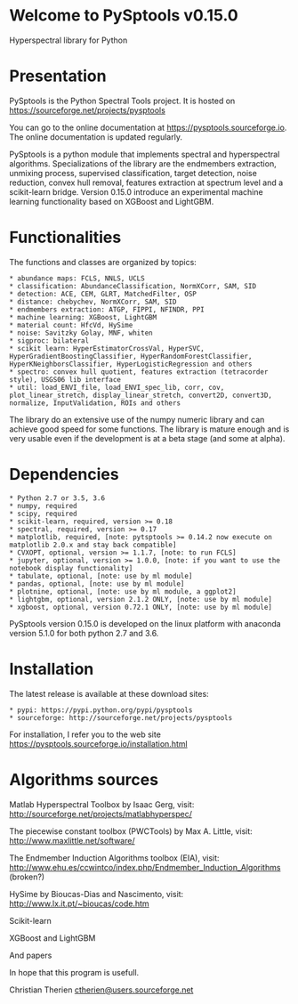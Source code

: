 Welcome to PySptools v0.15.0
============================

Hyperspectral library for Python

Presentation
============

PySptools is the Python Spectral Tools project. It is hosted on
https://sourceforge.net/projects/pysptools

You can go to the online documentation at https://pysptools.sourceforge.io. The online documentation is updated regularly.

PySptools is a python module that implements spectral and hyperspectral algorithms. Specializations of the library are the endmembers extraction, unmixing process, supervised classification, target detection, noise reduction, convex hull removal, features extraction at spectrum level and a scikit-learn bridge. Version 0.15.0 introduce an experimental machine learning functionality based on XGBoost and LightGBM.

Functionalities
===============

The functions and classes are organized by topics:

    * abundance maps: FCLS, NNLS, UCLS
    * classification: AbundanceClassification, NormXCorr, SAM, SID
    * detection: ACE, CEM, GLRT, MatchedFilter, OSP
    * distance: chebychev, NormXCorr, SAM, SID
    * endmembers extraction: ATGP, FIPPI, NFINDR, PPI
    * machine learning: XGBoost, LightGBM
    * material count: HfcVd, HySime
    * noise: Savitzky Golay, MNF, whiten
    * sigproc: bilateral
    * scikit learn: HyperEstimatorCrossVal, HyperSVC, HyperGradientBoostingClassifier, HyperRandomForestClassifier, HyperKNeighborsClassifier, HyperLogisticRegression and others
    * spectro: convex hull quotient, features extraction (tetracorder style), USGS06 lib interface
    * util: load_ENVI_file, load_ENVI_spec_lib, corr, cov, plot_linear_stretch, display_linear_stretch, convert2D, convert3D, normalize, InputValidation, ROIs and others

The library do an extensive use of the numpy numeric library and can achieve good speed for some functions. The library is mature enough and is very usable even if the development is at a beta stage (and some at alpha).

Dependencies
============

    * Python 2.7 or 3.5, 3.6
    * numpy, required
    * scipy, required
    * scikit-learn, required, version >= 0.18
    * spectral, required, version >= 0.17
    * matplotlib, required, [note: pytsptools >= 0.14.2 now execute on matplotlib 2.0.x and stay back compatible]
    * CVXOPT, optional, version >= 1.1.7, [note: to run FCLS] 
    * jupyter, optional, version >= 1.0.0, [note: if you want to use the notebook display functionality]
    * tabulate, optional, [note: use by ml module]
    * pandas, optional, [note: use by ml module]
    * plotnine, optional, [note: use by ml module, a ggplot2]
    * lightgbm, optional, version 2.1.2 ONLY, [note: use by ml module]
    * xgboost, optional, version 0.72.1 ONLY, [note: use by ml module]

PySptools version 0.15.0 is developed on the linux platform with anaconda version 5.1.0 for both python 2.7 and 3.6.

Installation
============

The latest release is available at these download sites:

    * pypi: https://pypi.python.org/pypi/pysptools
    * sourceforge: http://sourceforge.net/projects/pysptools

For installation, I refer you to the web site https://pysptools.sourceforge.io/installation.html

Algorithms sources
==================

Matlab Hyperspectral Toolbox by Isaac Gerg, visit:
http://sourceforge.net/projects/matlabhyperspec/

The piecewise constant toolbox (PWCTools) by Max A. Little, visit:
http://www.maxlittle.net/software/

The Endmember Induction Algorithms toolbox (EIA), visit:
http://www.ehu.es/ccwintco/index.php/Endmember_Induction_Algorithms (broken?)

HySime by Bioucas-Dias and Nascimento, visit:
http://www.lx.it.pt/~bioucas/code.htm 

Scikit-learn

XGBoost and LightGBM

And papers


In hope that this program is usefull.

Christian Therien
ctherien@users.sourceforge.net
